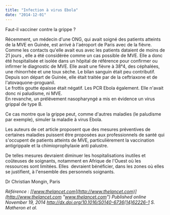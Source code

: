 ```yaml
---
title: "Infection à virus Ebola"
date: "2014-12-01"
---
```


Faut-il vacciner contre la grippe ?

Récemment, un médecin d'une ONG, qui avait soigné des patients atteints de la MVE en Guinée, est arrivé à l'aéroport de Paris avec de la fièvre. Comme les contacts qu'elle avait eus avec les patients dataient de moins de 21 jours , elle a été considérée comme un cas possible de MVE. Elle a donc été hospitalisée et isolée dans un hôpital de référence pour confirmer ou infirmer le diagnostic de MVE. Elle avait une fièvre à 38°4, des céphalées, une rhinorrhée et une toux sèche. Le bilan sanguin était peu contributif.  
Depuis son départ de Guinée, elle était traitée par de la ceftriaxone et de l'atovaquone-proguanil.  
Le frottis goutte épaisse était négatif. Les PCR Ebola également. Elle n'avait donc ni paludisme, ni MVE.  
En revanche, un prélévement nasopharyngé a mis en évidence un virus grippal de type B.

Ce cas montre que la grippe peut, comme d'autres maladies (le paludisme par exemple), simuler la maladie à virus Ebola.

Les auteurs de cet article proposent que des mesures préventives de certaines maladies puissent être proposées aux professionnels de santé qui s'occupent de patients atteints de MVE, particulièrement la vaccination antigrippale et la chimioprophylaxie anti palustre.

De telles mesures devraient diminuer les hospitalisations inutiles et coûteuses de soignants, notamment en Afrique de l'Ouest où les ressources sont limitées. Elles  devraient bénéficier, dans les zones où elles se justifient, à l'ensemble des personnels soignants.

Dr Christian Mongin, Paris

*Référence : [[www.thelancet.com](http://www.thelancet.com)](http://www.thelancet.com "www.thelancet.com") Published online November 19, 2014 <http://dx.doi.org/10.1016/S0140-6736(14)62226-1> S. Matheron et al.*
